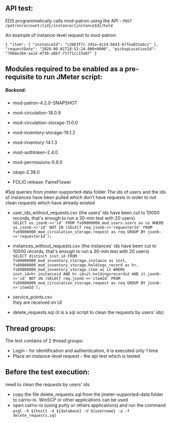 ## API test:
EDS programmatically calls mod-patron using the API - 
`POST /patron/account/{id}/instance/{instanceId}/hold`

An example of instance-level request to mod-patron:

`{
    "item": {
	    "instanceId": "c2063f7c-245a-4c24-b643-67fea831ebcc"
	},
    "requestDate": "2020-06-01T18:51:24.000+0000",
    "pickupLocationId": "7068e104-aa14-4f30-a8bf-71f71cc15e07"
}`
 


## Modules required to be enabled as a pre-requisite to run JMeter script:
##### Backend:
- mod-patron-4.2.0-SNAPSHOT
- mod-circulation-18.0.9
- mod-circulation-storage-11.0.0
- mod-inventory-storage-19.1.2
- mod-inventory-14.1.3
- mod-authtoken-2.4.0
- mod-permissions-5.9.0
- okapi-2.38.0

- FOLIO release: FameFlower

#Sql queries from jmeter-supported-data folder
The ids of users and the ids of instances have been pulled which don't have requests in order to not clean requests which have already existed

- user_ids_without_requests.csv (the users' ids have been cut to 10000 records, that's enough to run a 30-min test with 20 users)<br/> 
`SELECT us.jsonb->>'id' FROM fs09000000_mod_users.users as us WHERE us.jsonb->>'id' NOT IN (SELECT req.jsonb->>'requesterId'
	FROM fs09000000_mod_circulation_storage.request as req GROUP BY jsonb->>'requesterId');
`

- instances_without_requests.csv (the instances' ids have been cut to 10000 records, that's enough to run a 30-min test with 20 users)<br/>
`SELECT distinct inst.id
	FROM fs09000000_mod_inventory_storage.instance as inst, fs09000000_mod_inventory_storage.holdings_record as hr,
	fs09000000_mod_inventory_storage.item as it WHERE inst.id=hr.instanceid AND hr.id=it.holdingsrecordid
	AND it.jsonb->>'id' NOT IN (SELECT req.jsonb->>'itemId'
	FROM fs09000000_mod_circulation_storage.request as req GROUP BY jsonb->>'itemId');
`

- service_points.csv <br/>
they are received on UI

- delete_requests.sql (it is a sql script to clean the requests by users' ids)

## Thread groups:
The test contains of 2 thread groups:
- Login - for identification and authentication, it is executed only 1 time
- Place an instance-level request - the api test which is tested 

## Before the test execution:
need to clean the requests by users' ids

- copy the file delete_requests.sql from the jmeter-supported-data folder to carrio-io. WinSCP or other applications can be used
- open carrio-io (using putty or others applications) and run the command
`psql -h ${host} -d ${database} -U ${username} -a -f delete_requests.sql`
